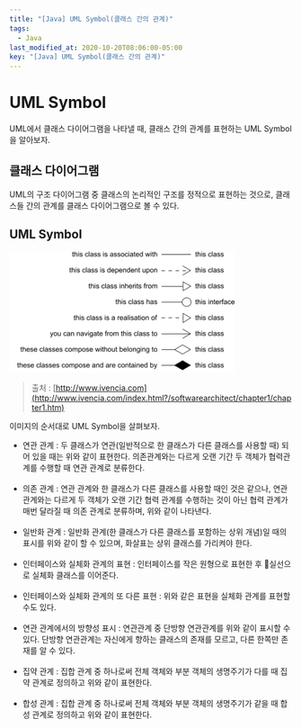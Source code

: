 ```yaml
---
title: "[Java] UML Symbol(클래스 간의 관계)"
tags:
  - Java
last_modified_at: 2020-10-20T08:06:00-05:00
key: "[Java] UML Symbol(클래스 간의 관계)"
---
```


# UML Symbol

UML에서 클래스 다이어그램을 나타낼 때, 클래스 간의 관계를 표현하는 UML Symbol을 알아보자.<br>

<!--more-->

## 클래스 다이어그램

UML의 구조 다이어그램 중 클래스의 논리적인 구조를 정적으로 표현하는 것으로, 클래스들 간의 관계를 클래스 다이어그램으로 볼 수 있다.<br>

## UML Symbol

![1](/assets/images/201020-1.png)<br>
> 출처 : [http://www.ivencia.com](http://www.ivencia.com/index.html?/softwarearchitect/chapter1/chapter1.htm)<br>

이미지의 순서대로 UML Symbol을 살펴보자.<br>

- 연관 관계 : 두 클래스가 연관(일반적으로 한 클래스가 다른 클래스를 사용할 때) 되어 있을 때는 위와 같이 표현한다. 의존관계와는 다르게 오랜 기간 두 객체가 협력관계를 수행할 때 연관 관계로 분류한다.<br><br>
- 의존 관계 : 연관 관계와 한 클래스가 다른 클래스를 사용할 때인 것은 같으나, 연관 관계와는 다르게 두 객체가 오랜 기간 협력 관계를 수행하는 것이 아닌 협력 관계가 매번 달라질 때 의존 관계로 분류하며, 위와 같이 나타낸다.<br><br>
- 일반화 관계 : 일반화 관계(한 클래스가 다른 클래스를 포함하는 상위 개념)일 때의 표시를 위와 같이 할 수 있으며, 화살표는 상위 클래스를 가리켜야 한다.<br><br>
- 인터페이스와 실체화 관계의 표현 : 인터페이스를 작은 원형으로 표현한 후 실선으로 실체화 클래스를 이어준다.<br><br>
- 인터페이스와 실체화 관계의 또 다른 표현 : 위와 같은 표현을 실체화 관계를 표현할 수도 있다.<br><br>
- 연관 관계에서의 방향성 표시 : 연관관계 중 단방향 연관관계를 위와 같이 표시할 수 있다. 단방향 연관관계는 자신에게 향하는 클래스의 존재를 모르고, 다른 한쪽만 존재를 알 수 있다.<br><br>
- 집약 관계 : 집합 관계 중 하나로써 전체 객체와 부분 객체의 생명주기가 다를 때 집약 관계로 정의하고 위와 같이 표현한다.<br><br>
- 합성 관계 : 집합 관계 중 하나로써 전체 객체와 부분 객체의 생명주기가 같을 때 합성 관계로 정의하고 위와 같이 표현한다.<br><br>